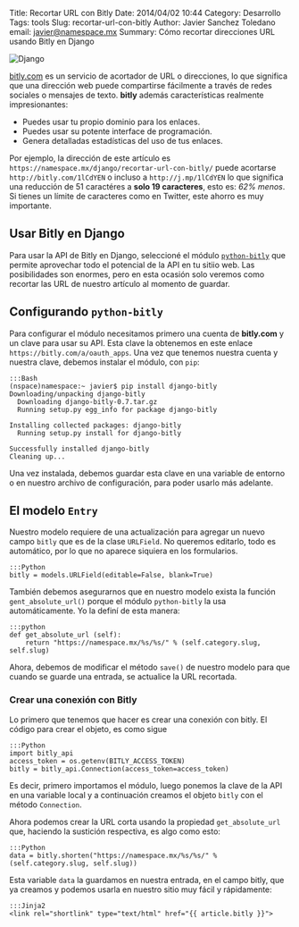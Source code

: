 Title: Recortar URL con Bitly
Date: 2014/04/02 10:44
Category: Desarrollo
Tags: tools
Slug: recortar-url-con-bitly
Author: Javier Sanchez Toledano
email: javier@namespace.mx
Summary: Cómo recortar direcciones URL usando Bitly en Django

<img src=“https://s3.amazonaws.com/nspace.mx/assets/img/django.jpg alt="Django" title="Django">

[bitly.com][1] es un servicio de acortador de URL o direcciones, lo que significa que una dirección web puede compartirse fácilmente a través de redes sociales o mensajes de texto. **bitly** además características realmente impresionantes:

* Puedes usar tu propio dominio para los enlaces.
* Puedes usar su potente interface de programación.
* Genera detalladas estadísticas del uso de tus enlaces.

Por ejemplo, la dirección de este artículo es `https://namespace.mx/django/recortar-url-con-bitly/` puede acortarse `http://bitly.com/1lCdYEN` o incluso a `http://j.mp/1lCdYEN` lo que significa una reducción de 51 caractéres a __solo 19 caracteres__, esto es: _62% menos_. Si tienes un límite de caracteres como en Twitter, este ahorro es muy importante.

## Usar Bitly en Django

Para usar la API de Bitly en Django, seleccioné el módulo [`python-bitly`][2] que permite aprovechar todo el potencial de la API en tu sitiio web. Las posibilidades son enormes, pero en esta ocasión solo veremos como recortar las URL de nuestro artículo al momento de guardar.

## Configurando `python-bitly`

Para configurar el módulo necesitamos primero una cuenta de __bitly.com__ y un clave para usar su API. Esta clave la obtenemos en este enlace `https://bitly.com/a/oauth_apps`. Una vez que tenemos nuestra cuenta y nuestra clave, debemos instalar el módulo, con `pip`:

    :::Bash
    (nspace)namespace:~ javier$ pip install django-bitly
    Downloading/unpacking django-bitly
      Downloading django-bitly-0.7.tar.gz
      Running setup.py egg_info for package django-bitly

    Installing collected packages: django-bitly
      Running setup.py install for django-bitly

    Successfully installed django-bitly
    Cleaning up...

Una vez instalada, debemos guardar esta clave en una variable de entorno o en nuestro archivo de configuración, para poder usarlo más adelante.

## El modelo `Entry`

Nuestro modelo requiere de una actualización para agregar un nuevo campo `bitly` que es de la clase `URLField`. No queremos editarlo, todo es automático, por lo que no aparece siquiera en los formularios.

    :::Python
    bitly = models.URLField(editable=False, blank=True)

También debemos asegurarnos que en nuestro modelo exista la función `gent_absolute_url()` porque el módulo `python-bitly` la usa automáticamente. Yo la definí de esta manera:

    :::python
    def get_absolute_url (self):
        return "https://namespace.mx/%s/%s/" % (self.category.slug, self.slug)

Ahora, debemos de modificar el método `save()` de nuestro modelo para que cuando se guarde una entrada, se actualice la URL recortada.

### Crear una conexión con Bitly

Lo primero que tenemos que hacer es crear una conexión con bitly. El código para crear el objeto, es como sigue

    :::Python
    import bitly_api
    access_token = os.getenv(BITLY_ACCESS_TOKEN)
    bitly = bitly_api.Connection(access_token=access_token)

Es decir, primero importamos el módulo, luego ponemos la clave de la API en una variable local y a continuación creamos el objeto `bitly` con el método `Connection`.

Ahora podemos crear la URL corta usando la propiedad `get_absolute_url` que, haciendo la sustición respectiva, es algo como esto:

    :::Python
    data = bitly.shorten("https://namespace.mx/%s/%s/" % (self.category.slug, self.slug))

Esta variable `data` la guardamos en nuestra entrada, en el campo bitly, que ya creamos y podemos usarla en nuestro sitio muy fácil y rápidamente:

    :::Jinja2
    <link rel="shortlink" type="text/html" href="{{ article.bitly }}">

[1]:http://bitly.com
[2]:http://j.mp/ns-bitly_api
